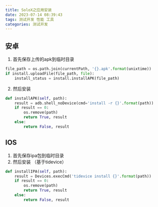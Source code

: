 ```yaml
---
title: SoloX之应用安装
date: 2023-07-14 08:39:43
tags: 测试开发 性能 工具
categories: 测试开发
---
```

## 安卓
1. 首先保存上传的apk到临时目录

```python
file_path = os.path.join(currentPath, '{}.apk'.format(unixtime))
if install.uploadFile(file_path, file):
    install_status = install.installAPK(file_path)
```

2. 然后安装

```python
def installAPK(self, path):
    result = adb.shell_noDevice(cmd='install -r {}'.format(path))
    if result == 0:
        os.remove(path)
        return True, result
    else:
        return False, result
```


## IOS

1. 首先保存ipa包到临时目录
2. 然后安装 （基于tidevice）

```python
def installIPA(self, path):
    result = Devices.execCmd('tidevice install {}'.format(path))
    if result == 0:
        os.remove(path)
        return True, result
    else:
        return False, result
